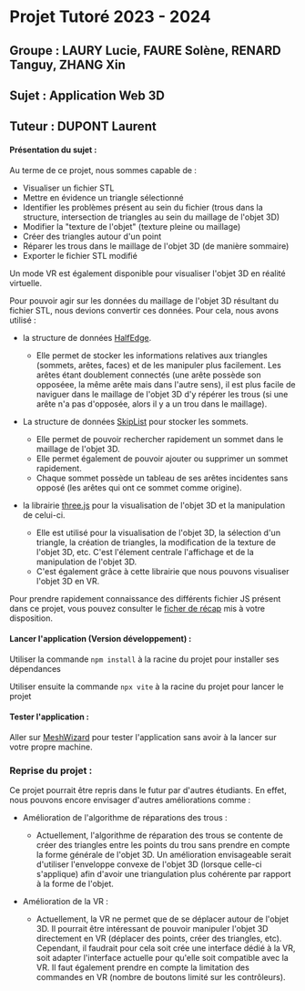 # Projet Tutoré 2023 - 2024
## Groupe : LAURY Lucie, FAURE Solène, RENARD Tanguy, ZHANG Xin
## Sujet : Application Web 3D
## Tuteur : DUPONT Laurent

#### Présentation du sujet :

Au terme de ce projet, nous sommes capable de : 

  - Visualiser un fichier STL
  - Mettre en évidence un triangle sélectionné
  - Identifier les problèmes présent au sein du fichier (trous dans la structure, intersection de triangles au sein du maillage de l'objet 3D)
  - Modifier la "texture de l'objet" (texture pleine ou maillage)
  - Créer des triangles autour d'un point
  - Réparer les trous dans le maillage de l'objet 3D (de manière sommaire)
  - Exporter le fichier STL modifié


Un mode VR est également disponible pour visualiser l'objet 3D en réalité virtuelle.

Pour pouvoir agir sur les données du maillage de l'objet 3D résultant du fichier STL, nous devions convertir ces données.
Pour cela, nous avons utilisé :
- la structure de données [HalfEdge](https://en.wikipedia.org/wiki/Doubly_connected_edge_list).
  - Elle permet de stocker les informations relatives aux triangles (sommets, arêtes, faces) et de les manipuler plus facilement.
    Les arêtes étant doublement connectés (une arête possède son opposéee, la même arête mais dans l'autre sens), il est plus facile de naviguer dans le maillage de l'objet 3D
    d'y répérer les trous (si une arête n'a pas d'opposée, alors il y a un trou dans le maillage).
- La structure de données [SkipList](https://fr.wikipedia.org/wiki/Skip_list) pour stocker les sommets.
  - Elle permet de pouvoir rechercher rapidement un sommet dans le maillage de l'objet 3D.
  - Elle permet également de pouvoir ajouter ou supprimer un sommet rapidement.
  - Chaque sommet possède un tableau de ses arêtes incidentes sans opposé (les arêtes qui ont ce sommet comme origine).

- la librairie [three.js](https://threejs.org/docs/index.html#manual/en/introduction/Installation) pour la visualisation de l'objet 3D et la manipulation de celui-ci.
  - Elle est utilisé pour la visualisation de l'objet 3D, la sélection d'un triangle, la création de triangles, la modification de la texture de l'objet 3D, etc.
  C'est l'élement centrale l'affichage et de la manipulation de l'objet 3D.
  - C'est également grâce à cette librairie que nous pouvons visualiser l'objet 3D en VR.


Pour prendre rapidement connaissance des différents fichier JS présent dans ce projet, vous pouvez consulter le [ficher de récap](./docs/recapFichier.txt) mis à votre disposition.

#### Lancer l'application (Version développement) :
Utiliser la commande ```npm install``` à la racine du projet pour installer ses dépendances

Utiliser ensuite la commande ```npx vite``` à la racine du projet pour lancer le projet

#### Tester l'application :

Aller sur [MeshWizard](https://tanguyfox.github.io/2023_Projet_Tutore_Application_Web_3D/) pour tester l'application sans avoir à la lancer sur votre propre machine.


### Reprise du projet :

Ce projet pourrait être repris dans le futur par d'autres étudiants. En effet, nous pouvons encore envisager d'autres améliorations comme :

   - Amélioration de l'algorithme de réparations des trous :
        - Actuellement, l'algorithme de réparation des trous se contente de créer des triangles entre les points du trou sans prendre en compte la forme générale de l'objet 3D. 
        Un amélioration envisageable serait d'utiliser l'enveloppe convexe de l'objet 3D (lorsque celle-ci s'applique) afin d'avoir une triangulation plus cohérente par rapport à la forme de l'objet.
   
   - Amélioration de la VR :
     - Actuellement, la VR ne permet que de se déplacer autour de l'objet 3D. 
     Il pourrait être intéressant de pouvoir manipuler l'objet 3D directement en VR (déplacer des points, créer des triangles, etc).
     Cependant, il faudrait pour cela soit crée une interface dédié à la VR, soit adapter l'interface actuelle pour qu'elle soit compatible avec la VR.
     Il faut également prendre en compte la limitation des commandes en VR (nombre de boutons limité sur les contrôleurs).
